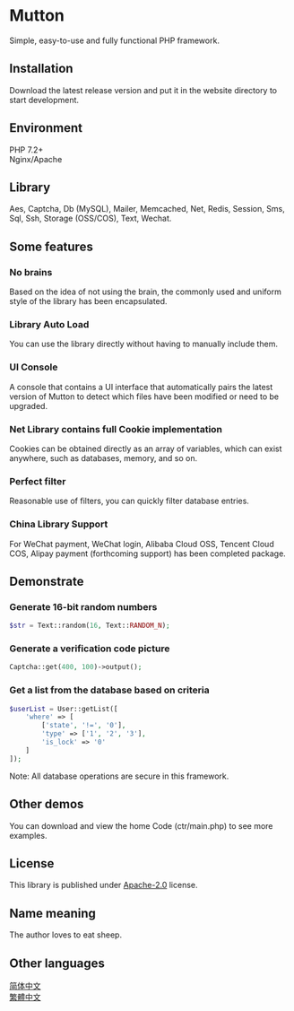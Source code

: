 # Mutton

Simple, easy-to-use and fully functional PHP framework.

## Installation

Download the latest release version and put it in the website directory to start development.

## Environment

PHP 7.2+  
Nginx/Apache

## Library

Aes, Captcha, Db (MySQL), Mailer, Memcached, Net, Redis, Session, Sms, Sql, Ssh, Storage (OSS/COS), Text, Wechat.

## Some features

### No brains

Based on the idea of not using the brain, the commonly used and uniform style of the library has been encapsulated.

### Library Auto Load

You can use the library directly without having to manually include them.

### UI Console

A console that contains a UI interface that automatically pairs the latest version of Mutton to detect which files have been modified or need to be upgraded.

### Net Library contains full Cookie implementation

Cookies can be obtained directly as an array of variables, which can exist anywhere, such as databases, memory, and so on.

### Perfect filter

Reasonable use of filters, you can quickly filter database entries.

### China Library Support

For WeChat payment, WeChat login, Alibaba Cloud OSS, Tencent Cloud COS, Alipay payment (forthcoming support) has been completed package.

## Demonstrate

### Generate 16-bit random numbers

```php
$str = Text::random(16, Text::RANDOM_N);
```

### Generate a verification code picture

```php
Captcha::get(400, 100)->output();
```

### Get a list from the database based on criteria

```php
$userList = User::getList([
    'where' => [
        ['state', '!=', '0'],
        'type' => ['1', '2', '3'],
        'is_lock' => '0'
    ]
]);
```

Note: All database operations are secure in this framework.

## Other demos

You can download and view the home Code (ctr/main.php) to see more examples.

## License

This library is published under [Apache-2.0](./LICENSE) license.

## Name meaning

The author loves to eat sheep.

## Other languages

[简体中文](doc/README.zh-CN.md)  
[繁體中文](doc/README.zh-TW.md)